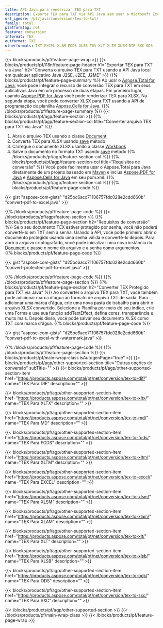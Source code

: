 ```yaml
---
title: API Java para renderizar TEX para TXT
description: Exporte TEX para TXT via API Java sem usar o Microsoft Excel ou Adobe Reader
url_ignore: /pt/java/conversion/tex-to-txt/
family: total
platformtag: net
feature: conversion
informat: TEX
outformat: TXT
otherformats: TXT EXCEL XLAM FODS XLSB TSV XLT XLTM XLSM DIF SXC ODS
---
```

{{< blocks/products/pf/feature-page-wrap >}}
{{< blocks/products/pf/i18n/feature-page-header h1="Exportar TEX para TXT via Java" h2="Converta o arquivo TEX para TXT usando a API Java local em qualquer aplicativo Java J2SE, J2EE, J2ME" >}}
{{% blocks/products/pf/feature-page-summary %}}
Ao usar o [Aspose.Total for Java](https://products.aspose.com/total/java/), você pode integrar o recurso de conversão TEX para TXT em seus aplicativos Java em um processo de duas etapas. Em primeiro lugar, usando [Aspose.PDF for Java](https://products.aspose.com/pdf/java/) você pode renderizar TEX para XLSX. Na segunda etapa, você pode converter XLSX para TXT usando a API de programação de planilha [Aspose.Cells for Java](https://products.aspose.com/cells/java/).
{{% /blocks/products/pf/feature-page-summary  %}}
{{< blocks/products/pf/agp/feature-section >}}
{{% blocks/products/pf/agp/feature-section-col title="Converter arquivo TEX para TXT via Java" %}}
1. Abra o arquivo TEX usando a classe [Document](https://reference.aspose.com/pdf/java/com.aspose.pdf/Document)
2. Converta TEX para XLSX usando [save](https://reference.aspose.com/pdf/java/com.aspose.pdf/Document#save-java.lang.String-com.aspose.pdf.SaveOptions- ) método
3. Carregue o documento XLSX usando a classe [Workbook](https://reference.aspose.com/cells/java/com.aspose.cells/Workbook)
4. Salve o documento no formato TXT usando [save](https://reference.aspose.com/cells/java/com.aspose.cells/workbook#save(java.lang.String,%20com.aspose.cells.SaveOptions)) método
{{% /blocks/products/pf/agp/feature-section-col %}}
{{% blocks/products/pf/agp/feature-section-col title="Requisitos de conversão" %}}
Você pode facilmente usar o Aspose.Total para Java diretamente de um projeto baseado em [Maven](https://releases.aspose.com/total/java/) e inclua [Aspose.PDF for Java](https://docs.aspose.com/pdf/java/installation/) e [Aspose.Cells for Java](https://docs.aspose.com/cells/java/installation/) em seu pom.xml.
{{% /blocks/products/pf/agp/feature-section-col %}}
{{% blocks/products/pf/feature-page-code %}}

{{< gist "aspose-com-gists" "d25bc6acc71106757fdc028e2cdd660b" "convert-pdf-to-excel.java" >}}


{{% /blocks/products/pf/feature-page-code %}}
{{< /blocks/products/pf/agp/feature-section >}}
{{% blocks/products/pf/feature-page-section  h2="Requisitos de conversão" %}}
Se o seu documento TEX estiver protegido por senha, você não poderá convertê-lo em TXT sem a senha. Usando a API, você pode primeiro abrir o documento protegido usando uma senha válida e convertê-lo depois. Para abrir o arquivo criptografado, você pode inicializar uma nova instância do [Document](https://reference.aspose.com/pdf/java/com.aspose.pdf/Document#Document-java.lang.String-java.lang.String-) e passe o nome do arquivo e a senha como argumentos.  
{{% blocks/products/pf/feature-page-code %}}

{{< gist "aspose-com-gists" "d25bc6acc71106757fdc028e2cdd660b" "convert-protected-pdf-to-excel.java" >}}

{{% /blocks/products/pf/feature-page-code  %}}
{{% /blocks/products/pf/feature-page-section %}}
{{% blocks/products/pf/feature-page-section  h2="Converter TEX Protegido para TXT via Java" %}}
Ao converter o arquivo TEX para TXT, você também pode adicionar marca d'água ao formato de arquivo TXT de saída. Para adicionar uma marca d'água, crie uma nova pasta de trabalho para abrir o arquivo XLSX convertido. Selecione a Planilha por meio de seu índice, crie uma Forma e use sua função addTextEffect, defina cores, transparência e muito mais. Depois disso, você pode salvar seu documento XLSX como TXT com marca d'água. 
{{% blocks/products/pf/feature-page-code %}}

{{< gist "aspose-com-gists" "d25bc6acc71106757fdc028e2cdd660b" "convert-pdf-to-excel-with-watermark.java" >}}

{{% /blocks/products/pf/feature-page-code  %}}
{{% /blocks/products/pf/feature-page-section %}}
{{< blocks/products/pf/main-wrap-class isAutogenPage="true" >}}
{{< blocks/products/pf/agp/other-supported-section title="Outras opções de conversão" subTitle="" >}}
{{< blocks/products/pf/agp/other-supported-section-item href="https://products.aspose.com/total/pt/net/conversion/tex-to-dif/" name="TEX Para DIF" description="" >}}

{{< blocks/products/pf/agp/other-supported-section-item href="https://products.aspose.com/total/pt/net/conversion/tex-to-xltx/" name="TEX Para XLTX" description="" >}}

{{< blocks/products/pf/agp/other-supported-section-item href="https://products.aspose.com/total/pt/net/conversion/tex-to-md/" name="TEX Para MD" description="" >}}

{{< blocks/products/pf/agp/other-supported-section-item href="https://products.aspose.com/total/pt/net/conversion/tex-to-fods/" name="TEX Para FODS" description="" >}}

{{< blocks/products/pf/agp/other-supported-section-item href="https://products.aspose.com/total/pt/net/conversion/tex-to-xltm/" name="TEX Para XLTM" description="" >}}

{{< blocks/products/pf/agp/other-supported-section-item href="https://products.aspose.com/total/pt/net/conversion/tex-to-excel/" name="TEX Para EXCEL" description="" >}}

{{< blocks/products/pf/agp/other-supported-section-item href="https://products.aspose.com/total/pt/net/conversion/tex-to-xlsm/" name="TEX Para XLSM" description="" >}}

{{< blocks/products/pf/agp/other-supported-section-item href="https://products.aspose.com/total/pt/net/conversion/tex-to-xlam/" name="TEX Para XLAM" description="" >}}

{{< blocks/products/pf/agp/other-supported-section-item href="https://products.aspose.com/total/pt/net/conversion/tex-to-xlt/" name="TEX Para XLT" description="" >}}

{{< blocks/products/pf/agp/other-supported-section-item href="https://products.aspose.com/total/pt/net/conversion/tex-to-xlsb/" name="TEX Para XLSB" description="" >}}

{{< blocks/products/pf/agp/other-supported-section-item href="https://products.aspose.com/total/pt/net/conversion/tex-to-ods/" name="TEX Para ODS" description="" >}}

{{< blocks/products/pf/agp/other-supported-section-item href="https://products.aspose.com/total/pt/net/conversion/tex-to-sxc/" name="TEX Para SXC" description="" >}}


{{< /blocks/products/pf/agp/other-supported-section >}}
{{< /blocks/products/pf/main-wrap-class >}}
{{< /blocks/products/pf/feature-page-wrap >}}
